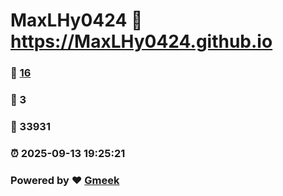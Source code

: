 # MaxLHy0424 :link: https://MaxLHy0424.github.io 
### :page_facing_up: [16](https://MaxLHy0424.github.io/tag.html) 
### :speech_balloon: 3 
### :hibiscus: 33931 
### :alarm_clock: 2025-09-13 19:25:21 
### Powered by :heart: [Gmeek](https://github.com/Meekdai/Gmeek)
